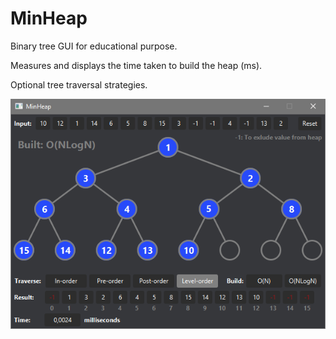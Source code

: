 # MinHeap
Binary tree GUI for educational purpose.

Measures and displays the time taken to build the heap (ms).

Optional tree traversal strategies.

<img src="./image.png " width="620">
